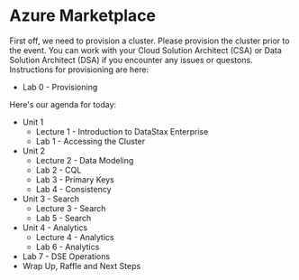 # Azure Marketplace

First off, we need to provision a cluster.  Please provision the cluster prior to the event.  You can work with your Cloud Solution Architect (CSA) or Data Solution Architect (DSA) if you encounter any issues or questons.  Instructions for provisioning are here:

* Lab 0 - Provisioning

Here's our agenda for today:

* Unit 1
    * Lecture 1 - Introduction to DataStax Enterprise
    * Lab 1 - Accessing the Cluster
* Unit 2
    * Lecture 2 - Data Modeling
    * Lab 2 - CQL
    * Lab 3 - Primary Keys
    * Lab 4 - Consistency
* Unit 3 - Search
    * Lecture 3 - Search
    * Lab 5 - Search
* Unit 4 - Analytics
    * Lecture 4 - Analytics
    * Lab 6 - Analytics
* Lab 7 - DSE Operations
* Wrap Up, Raffle and Next Steps